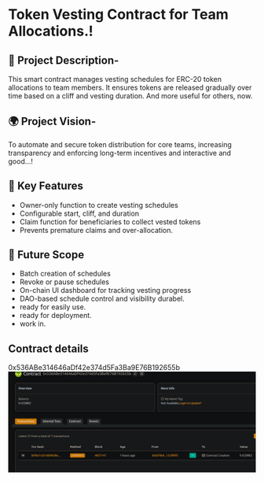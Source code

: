 # Token Vesting Contract for Team Allocations.!

## 📖 Project Description-

This smart contract manages vesting schedules for ERC-20 token allocations to team members. It ensures tokens are released gradually over time based on a cliff and vesting duration. And more useful for others, now.

## 🌍 Project Vision-

To automate and secure token distribution for core teams, increasing transparency and enforcing long-term incentives and interactive and good...!

## 🔑 Key Features 

- Owner-only function to create vesting schedules
- Configurable start, cliff, and duration
- Claim function for beneficiaries to collect vested tokens
- Prevents premature claims and over-allocation.

## 🚀 Future Scope

- Batch creation of schedules
- Revoke or pause schedules
- On-chain UI dashboard for tracking vesting progress
- DAO-based schedule control and visibility durabel.
- ready for easily use.
- ready for deployment.
- work in.

## Contract details
0x536ABe314646aDf42e374d5Fa3Ba9E76B192655b![alt text](image.png)
